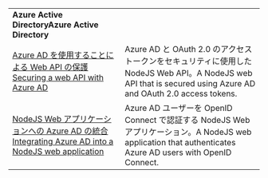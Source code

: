 | | |
|---|---|
| <span data-ttu-id="164d2-101">**Azure Active Directory**</span><span class="sxs-lookup"><span data-stu-id="164d2-101">**Azure Active Directory**</span></span> ||
| [<span data-ttu-id="164d2-102">Azure AD を使用することによる Web API の保護</span><span class="sxs-lookup"><span data-stu-id="164d2-102">Securing a web API with Azure AD</span></span>](https://azure.microsoft.com/resources/samples/active-directory-node-webapi/) | <span data-ttu-id="164d2-103">Azure AD と OAuth 2.0 のアクセス トークンをセキュリティに使用した NodeJS Web API。</span><span class="sxs-lookup"><span data-stu-id="164d2-103">A NodeJS web API that is secured using Azure AD and OAuth 2.0 access tokens.</span></span> |
| [<span data-ttu-id="164d2-104">NodeJS Web アプリケーションへの Azure AD の統合</span><span class="sxs-lookup"><span data-stu-id="164d2-104">Integrating Azure AD into a NodeJS web application</span></span>](https://azure.microsoft.com/resources/samples/active-directory-node-webapp-openidconnect/) | <span data-ttu-id="164d2-105">Azure AD ユーザーを OpenID Connect で認証する NodeJS Web アプリケーション。</span><span class="sxs-lookup"><span data-stu-id="164d2-105">A NodeJS web application that authenticates Azure AD users with OpenID Connect.</span></span> |
